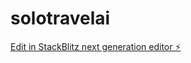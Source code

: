 # solotravelai

[Edit in StackBlitz next generation editor ⚡️](https://stackblitz.com/~/github.com/rryati20/solotravelai)